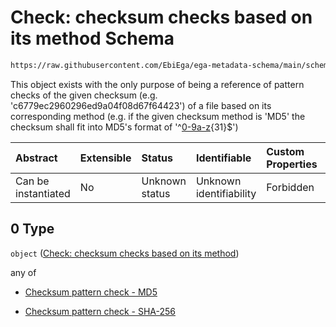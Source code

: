 # Check: checksum checks based on its method Schema

```txt
https://raw.githubusercontent.com/EbiEga/ega-metadata-schema/main/schemas/EGA.common-definitions.json#/definitions/file_object/allOf/0
```

This object exists with the only purpose of being a reference of pattern checks of the given checksum (e.g. 'c6779ec2960296ed9a04f08d67f64423') of a file based on its corresponding method (e.g. if the given checksum method is 'MD5' the checksum shall fit into MD5's format of '^[0-9a-z](?:-?\[0-9a-z]){31}$')

| Abstract            | Extensible | Status         | Identifiable            | Custom Properties | Additional Properties | Access Restrictions | Defined In                                                                                           |
| :------------------ | :--------- | :------------- | :---------------------- | :---------------- | :-------------------- | :------------------ | :--------------------------------------------------------------------------------------------------- |
| Can be instantiated | No         | Unknown status | Unknown identifiability | Forbidden         | Allowed               | none                | [EGA.common-definitions.json\*](../../../schemas/EGA.common-definitions.json "open original schema") |

## 0 Type

`object` ([Check: checksum checks based on its method](ega-12-definitions-check-checksum-checks-based-on-its-method.md))

any of

*   [Checksum pattern check - MD5](ega-12-definitions-check-checksum-checks-based-on-its-method-anyof-checksum-pattern-check---md5.md "check type definition")

*   [Checksum pattern check - SHA-256](ega-12-definitions-check-checksum-checks-based-on-its-method-anyof-checksum-pattern-check---sha-256.md "check type definition")
